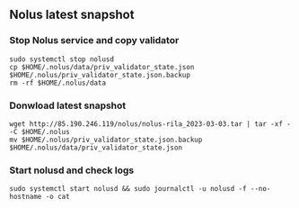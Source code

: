 <h2>Nolus latest snapshot</h2>

<h3>Stop Nolus service and copy validator</h3>

```
sudo systemctl stop nolusd
cp $HOME/.nolus/data/priv_validator_state.json $HOME/.nolus/priv_validator_state.json.backup
rm -rf $HOME/.nolus/data
```

<h3>Donwload latest snapshot</h3>

```
wget http://85.190.246.119/nolus/nolus-rila_2023-03-03.tar | tar -xf - -C $HOME/.nolus
mv $HOME/.nolus/priv_validator_state.json.backup $HOME/.nolus/data/priv_validator_state.json
```

<h3>Start nolusd and check logs</h3>

```
sudo systemctl start nolusd && sudo journalctl -u nolusd -f --no-hostname -o cat
```
